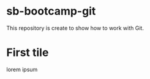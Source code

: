 # sb-bootcamp-git
This repository is create to show how to work with Git.

# First tile

lorem ipsum


